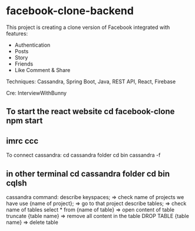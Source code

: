 # facebook-clone-backend

This project is creating a clone version of Facebook integrated with features:
- Authentication
- Posts
- Story
- Friends
- Like Comment & Share

Techniques: Cassandra, Spring Boot, Java, REST API, React, Firebase

Cre: InterviewWithBunny

To start the react website
cd facebook-clone
npm start
-----------
imrc
ccc
--------
To connect cassandra:
cd cassandra folder
cd bin 
cassandra -f

in other terminal
cd cassandra folder
cd bin
cqlsh
----------
cassandra command:
describe keyspaces; => check name of projects we have
use {name of project}; => go to that project
describe tables;  => check name of tables
select * from {name of table} => open content of table
truncate {table name} => remove all content in the table
DROP TABLE {table name} => delete table
